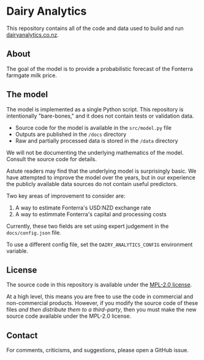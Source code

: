 # Dairy Analytics

This repository contains all of the code and data used to build and run
[dairyanalytics.co.nz](https://dairyanalytics.co.nz).

## About

The goal of the model is to provide a probabilistic forecast of the Fonterra
farmgate milk price.

## The model

The model is implemented as a single Python script. This repository is
intentionally "bare-bones," and it does not contain tests or validation data.

 * Source code for the model is available in the `src/model.py` file
 * Outputs are published in the `/docs` directory
 * Raw and partially processed data is stored in the `/data` directory

We will not be documenting the underlying mathematics of the model. Consult the
source code for details.

Astute readers may find that the underlying model is surprisingly basic. We have
attempted to improve the model over the years, but in our experience the
publicly available data sources do not contain useful predictors.

Two key areas of improvement to consider are:

 1. A way to estimate Fonterra's USD:NZD exchange rate
 2. A way to estimmate Fonterra's capital and processing costs

Currently, these two fields are set using expert judgement in the
`docs/config.json` file.

To use a different config file, set the `DAIRY_ANALYTICS_CONFIG` environment
variable.

## License

The source code in this repository is available under the
[MPL-2.0 license](https://mozilla.org/MPL/2.0/).

At a high level, this means you are free to use the code in commercial and
non-commercial products. However, if you modify the source code of these files
_and then distribute them to a third-party_, then you must make the new source
code available under the MPL-2.0 license.

## Contact

For comments, criticisms, and suggestions, please open a GitHub issue.
